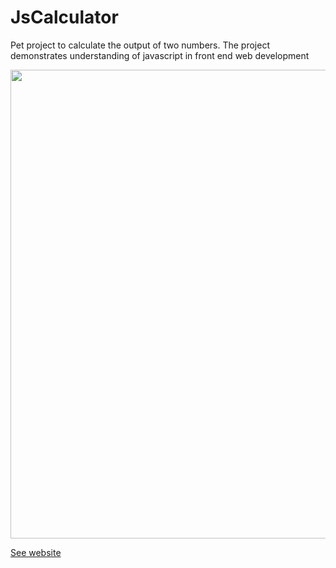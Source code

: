 # JsCalculator
Pet project to calculate the output of two numbers. The project demonstrates understanding of javascript in front end web development

<p align="center">
  <img src="https://github.com/ihorshvh/JsCalculator/blob/main/index_file.png" width="950" height="750"/>
</p>

<a href="https://ihorshvh.github.io/JsCalculator/">See website</a>
